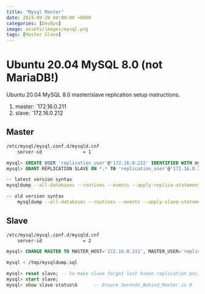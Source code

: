 ```yaml
---
title: "Mysql Master"
date: 2024-09-20 00:00:00 +0800
categories: [DevOps]
image: assets/images/mysql.png
tags: [Master Slave]
---  
```

# Ubuntu 20.04 MySQL 8.0 (not MariaDB!)

Ubuntu 20.04 MySQL 8.0 master/slave replication setup instructions.

1. master: `172.16.0.211
1. slave:  `172.16.0.212

## Master

```txt
/etc/mysql/mysql.conf.d/mysqld.cnf
    server-id               = 1
```

```sql
mysql> CREATE USER 'replication_user'@'172.16.0.212' IDENTIFIED WITH mysql_native_password BY '546b395b2cee57a5dcd';
mysql> GRANT REPLICATION SLAVE ON *.* TO 'replication_user'@'172.16.0.212';
```

```sh
-- latest version syntax
mysqldump --all-databases --routines --events --apply-replica-statements --delete-source-logs --single-transaction > /tmp/mysqldump.sql

-- old version syntax
	mysqldump --all-databases --routines --events --apply-slave-statements --delete-master-logs --single-transaction > /tmp/mysqldump.sql
```

## Slave

```txt
/etc/mysql/mysql.conf.d/mysqld.cnf
    server-id               = 2
```

```sql
mysql> CHANGE MASTER TO MASTER_HOST='172.16.0.211', MASTER_USER='replication_user', MASTER_PASSWORD='546b395b2cee57a5dcd';
```

```sh
mysql < /tmp/mysqldump.sql
```

```sql
mysql> reset slave; -- to make slave forget last known replication position
mysql> start slave;
mysql> show slave status\G      -- Ensure Seconds_Behind_Master is 0
```